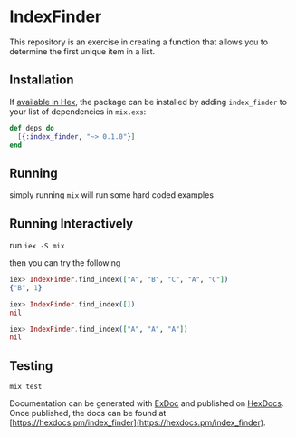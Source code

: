 # IndexFinder
This repository is an exercise in creating a function that allows you to
determine the first unique item in a list.

## Installation

If [available in Hex](https://hex.pm/docs/publish), the package can be installed
by adding `index_finder` to your list of dependencies in `mix.exs`:

```elixir
def deps do
  [{:index_finder, "~> 0.1.0"}]
end
```

## Running
simply running ```mix``` will run some hard coded examples

## Running Interactively

run ```iex -S mix```

then you can try the following

```elixir
iex> IndexFinder.find_index(["A", "B", "C", "A", "C"])
{"B", 1}

iex> IndexFinder.find_index([])
nil

iex> IndexFinder.find_index(["A", "A", "A"])
nil
```

## Testing
```
mix test
```

Documentation can be generated with [ExDoc](https://github.com/elixir-lang/ex_doc)
and published on [HexDocs](https://hexdocs.pm). Once published, the docs can
be found at [https://hexdocs.pm/index_finder](https://hexdocs.pm/index_finder).

